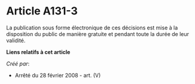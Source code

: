 # Article A131-3

La publication sous forme électronique de ces décisions est mise à la disposition du public de manière gratuite et pendant
toute la durée de leur validité.

**Liens relatifs à cet article**

_Créé par_:

  - Arrêté du 28 février 2008 - art. (V)
